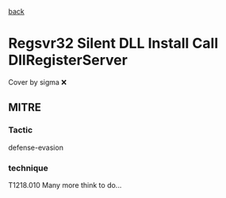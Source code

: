 [back](../index.md)
# Regsvr32 Silent DLL Install Call DllRegisterServer
Cover by sigma :x: 
## MITRE
### Tactic
defense-evasion
### technique
T1218.010
Many more think to do...